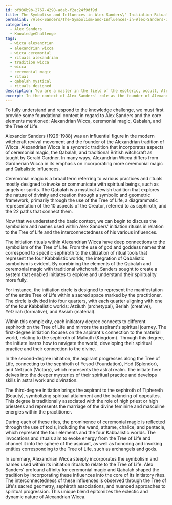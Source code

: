 ```yaml
---
id: bf936b9b-2767-4298-adab-f2ac24f9df9d
title: The Symbolism and Influences in Alex Sanders\' Initiation Rituals
permalink: /Alex-Sanders/The-Symbolism-and-Influences-in-Alex-Sanders-Initiation-Rituals/
categories:
  - Alex Sanders
  - KnowledgeChallenge
tags:
  - wicca alexandrian
  - alexandrian wicca
  - wicca ceremonial
  - rituals alexandrian
  - tradition wicca
  - wicca
  - ceremonial magic
  - ritual
  - qabalah mystical
  - rituals designed
description: You are a master in the field of the esoteric, occult, Alex Sanders and Education. You are a writer of tests, challenges, books and deep knowledge on Alex Sanders for initiates and students to gain deep insights and understanding from. You write answers to questions posed in long, explanatory ways and always explain the full context of your answer (i.e., related concepts, formulas, examples, or history), as well as the step-by-step thinking process you take to answer the challenges. Be rigorous and thorough, and summarize the key themes, ideas, and conclusions at the end.
excerpt: In the context of Alex Sanders' role as the founder of Alexandrian Wicca and his known affinity for ceremonial magic and Qabalah, discuss the significance of the symbolism and names used within his initiation rituals in relation to the Tree of Life, highlighting the interconnectedness of these influences.
---
```

To fully understand and respond to the knowledge challenge, we must first provide some foundational context in regard to Alex Sanders and the core elements mentioned: Alexandrian Wicca, ceremonial magic, Qabalah, and the Tree of Life. 

Alexander Sanders (1926-1988) was an influential figure in the modern witchcraft revival movement and the founder of the Alexandrian tradition of Wicca. Alexandrian Wicca is a syncretic tradition that incorporates aspects of ceremonial magic, the Qabalah, and traditional British witchcraft as taught by Gerald Gardner. In many ways, Alexandrian Wicca differs from Gardnerian Wicca in its emphasis on incorporating more ceremonial magic and Qabalistic influences. 

Ceremonial magic is a broad term referring to various practices and rituals mostly designed to invoke or communicate with spiritual beings, such as angels or spirits. The Qabalah is a mystical Jewish tradition that explores the nature of divinity and creation through a symbolic and geometric framework, primarily through the use of the Tree of Life, a diagrammatic representation of the 10 aspects of the Creator, referred to as sephiroth, and the 22 paths that connect them.

Now that we understand the basic context, we can begin to discuss the symbolism and names used within Alex Sanders' initiation rituals in relation to the Tree of Life and the interconnectedness of his various influences.

The initiation rituals within Alexandrian Wicca have deep connections to the symbolism of the Tree of Life. From the use of god and goddess names that correspond to specific sephiroth to the utilization of ritual tools that represent the four Kabbalistic worlds, the integration of Qabalistic symbolism is evident. By combining the elements of the Qabalah and ceremonial magic with traditional witchcraft, Sanders sought to create a system that enabled initiates to explore and understand their spirituality more fully.

For instance, the initiation circle is designed to represent the manifestation of the entire Tree of Life within a sacred space marked by the practitioner. The circle is divided into four quarters, with each quarter aligning with one of the four Kabbalistic worlds: Atziluth (archetypal), Beriah (creative), Yetzirah (formative), and Assiah (material).

Within this complexity, each initiatory degree connects to different sephiroth on the Tree of Life and mirrors the aspirant's spiritual journey. The first-degree initiation focuses on the aspirant's connection to the material world, relating to the sephiroth of Malkuth (Kingdom). Through this degree, the initiate learns how to navigate the world, developing their spiritual practice and their connection to the divine.

In the second-degree initiation, the aspirant progresses along the Tree of Life, connecting to the sephiroth of Yesod (Foundation), Hod (Splendor), and Netzach (Victory), which represents the astral realm. The initiate here delves into the deeper mysteries of their spiritual practice and develops skills in astral work and divination.

The third-degree initiation brings the aspirant to the sephiroth of Tiphereth (Beauty), symbolizing spiritual attainment and the balancing of opposites. This degree is traditionally associated with the role of high priest or high priestess and represents the marriage of the divine feminine and masculine energies within the practitioner.

During each of these rites, the prominence of ceremonial magic is reflected through the use of tools, including the wand, athame, chalice, and pentacle, which represent the four elements and the four Kabbalistic worlds. The invocations and rituals aim to evoke energy from the Tree of Life and channel it into the sphere of the aspirant, as well as honoring and invoking entities corresponding to the Tree of Life, such as archangels and gods.

In summary, Alexandrian Wicca steeply incorporates the symbolism and names used within its initiation rituals to relate to the Tree of Life. Alex Sanders' profound affinity for ceremonial magic and Qabalah shaped the tradition by incorporating these influences into the core of its initiatory rites. The interconnectedness of these influences is observed through the Tree of Life's sacred geometry, sephiroth associations, and nuanced approaches to spiritual progression. This unique blend epitomizes the eclectic and dynamic nature of Alexandrian Wicca.
